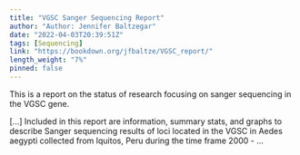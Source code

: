 ```yaml
---
title: "VGSC Sanger Sequencing Report"
author: "Author: Jennifer Baltzegar"
date: "2022-04-03T20:39:51Z"
tags: [Sequencing]
link: "https://bookdown.org/jfbaltze/VGSC_report/"
length_weight: "7%"
pinned: false
---
```


<p>This is a report on the status of research focusing on
sanger sequencing in the VGSC gene.</p> [...] Included in this report are information, summary stats, and graphs to describe
Sanger sequencing results of loci located in the VGSC in Aedes aegypti
collected from Iquitos, Peru during the time frame 2000 - ...

